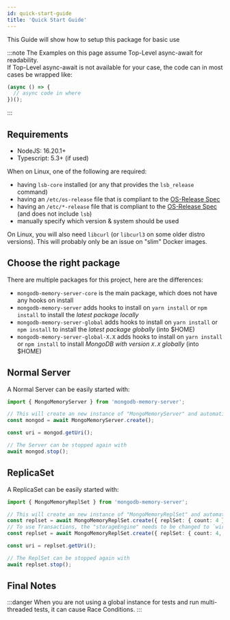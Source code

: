 ```yaml
---
id: quick-start-guide
title: 'Quick Start Guide'
---
```


This Guide will show how to setup this package for basic use

:::note
The Examples on this page assume Top-Level async-await for readability.  
If Top-Level async-await is not available for your case, the code can in most cases be wrapped like:

```ts
(async () => {
  // async code in where
})();
```

:::

## Requirements

- NodeJS: 16.20.1+
- Typescript: 5.3+ (if used)

When on Linux, one of the following are required:

- having `lsb-core` installed (or any that provides the `lsb_release` command)
- having an `/etc/os-release` file that is compliant to the [OS-Release Spec](https://www.freedesktop.org/software/systemd/man/os-release.html)
- having an `/etc/*-release` file that is compliant to the [OS-Release Spec](https://www.freedesktop.org/software/systemd/man/os-release.html) (and does not include `lsb`)
- manually specify which version & system should be used

On Linux, you will also need `libcurl` (or `libcurl3` on some older distro versions). This will probably only be an issue on "slim" Docker images.

## Choose the right package

There are multiple packages for this project, here are the differences:

- `mongodb-memory-server-core` is the main package, which does not have any hooks on install
- `mongodb-memory-server` adds hooks to install on `yarn install` or `npm install` to install the *latest package locally*
- `mongodb-memory-server-global` adds hooks to install on `yarn install` or `npm install` to install the *latest package globally* (into $HOME)
- `mongodb-memory-server-global-X.X` adds hooks to install on `yarn install` or `npm install` to install *MongoDB with version `X.X` globally* (into $HOME)

## Normal Server

A Normal Server can be easily started with:

```ts
import { MongoMemoryServer } from 'mongodb-memory-server';

// This will create an new instance of "MongoMemoryServer" and automatically start it
const mongod = await MongoMemoryServer.create();

const uri = mongod.getUri();

// The Server can be stopped again with
await mongod.stop();
```

## ReplicaSet

A ReplicaSet can be easily started with:

```ts
import { MongoMemoryReplSet } from 'mongodb-memory-server';

// This will create an new instance of "MongoMemoryReplSet" and automatically start all Servers
const replset = await MongoMemoryReplSet.create({ replSet: { count: 4 } }); // This will create an ReplSet with 4 members
// To use Transactions, the "storageEngine" needs to be changed to `wiredTiger`
const replset = await MongoMemoryReplSet.create({ replSet: { count: 4, storageEngine: 'wiredTiger' } }); // This will create an ReplSet with 4 members and storage-engine "wiredTiger"

const uri = replset.getUri();

// The ReplSet can be stopped again with
await replset.stop();
```

## Final Notes

:::danger
When you are not using a global instance for tests and run multi-threaded tests, it can cause Race Conditions.
:::
